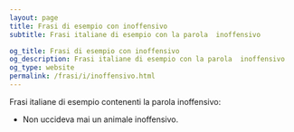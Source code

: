 ```yaml
---
layout: page
title: Frasi di esempio con inoffensivo 
subtitle: Frasi italiane di esempio con la parola  inoffensivo

og_title: Frasi di esempio con inoffensivo 
og_description: Frasi italiane di esempio con la parola  inoffensivo
og_type: website
permalink: /frasi/i/inoffensivo.html
---
```


Frasi italiane di esempio contenenti la parola inoffensivo:


- Non uccideva mai un animale inoffensivo.
